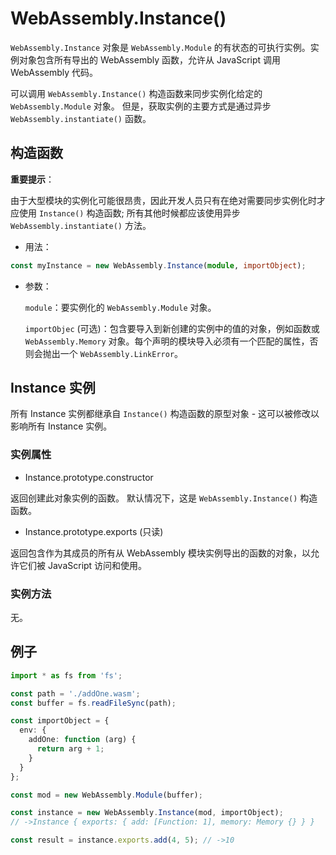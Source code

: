 # WebAssembly.Instance()

`WebAssembly.Instance` 对象是 `WebAssembly.Module` 的有状态的可执行实例。实例对象包含所有导出的 WebAssembly 函数，允许从 JavaScript 调用 WebAssembly 代码。

可以调用 `WebAssembly.Instance()` 构造函数来同步实例化给定的 `WebAssembly.Module` 对象。 但是，获取实例的主要方式是通过异步 `WebAssembly.instantiate()` 函数。

## 构造函数

**重要提示**：

由于大型模块的实例化可能很昂贵，因此开发人员只有在绝对需要同步实例化时才应使用 `Instance()` 构造函数; 所有其他时候都应该使用异步 `WebAssembly.instantiate()` 方法。

* 用法：

```ts
const myInstance = new WebAssembly.Instance(module, importObject);
```

* 参数：

  `module`：要实例化的 `WebAssembly.Module` 对象。

  `importObjec` (可选)：包含要导入到新创建的实例中的值的对象，例如函数或 `WebAssembly.Memory` 对象。每个声明的模块导入必须有一个匹配的属性，否则会抛出一个 `WebAssembly.LinkError`。

## Instance 实例

所有 Instance 实例都继承自 `Instance()` 构造函数的原型对象 - 这可以被修改以影响所有 Instance 实例。

### 实例属性

* Instance.prototype.constructor

返回创建此对象实例的函数。 默认情况下，这是 `WebAssembly.Instance()` 构造函数。

* Instance.prototype.exports (只读)

返回包含作为其成员的所有从 WebAssembly 模块实例导出的函数的对象，以允许它们被 JavaScript 访问和使用。

### 实例方法

无。

## 例子

```ts
import * as fs from 'fs';

const path = './addOne.wasm';
const buffer = fs.readFileSync(path);

const importObject = {
  env: {
    addOne: function (arg) {
      return arg + 1;
    }
  }
};

const mod = new WebAssembly.Module(buffer);

const instance = new WebAssembly.Instance(mod, importObject);
// ->Instance { exports: { add: [Function: 1], memory: Memory {} } }

const result = instance.exports.add(4, 5); // ->10
```